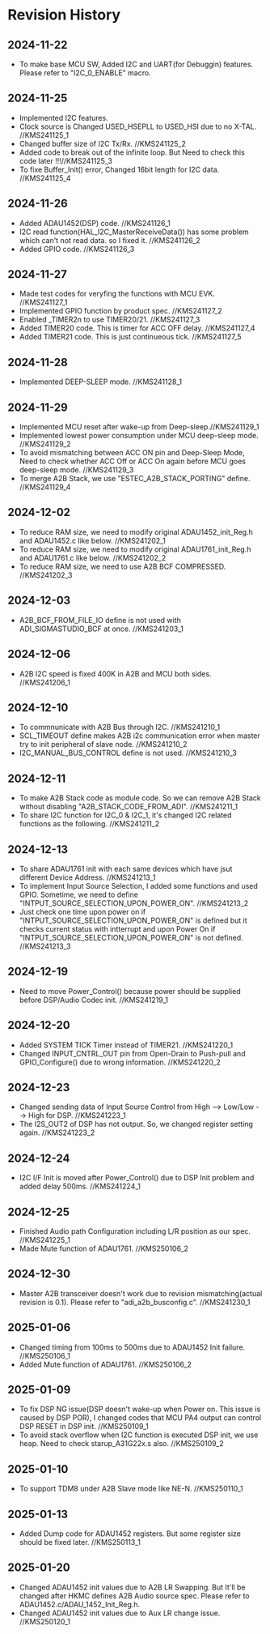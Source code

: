# Revision History

## 2024-11-22
  - To make base MCU SW, Added I2C and UART(for Debuggin) features. Please refer to "I2C_0_ENABLE" macro.

## 2024-11-25
  - Implemented I2C features.
  - Clock source is Changed USED_HSEPLL to USED_HSI due to no X-TAL. //KMS241125_1
  - Changed buffer size of I2C Tx/Rx. //KMS241125_2
  - Added code to break out of the infinite loop. But Need to check this code later !!!//KMS241125_3
  - To fixe Buffer_Init() error, Changed 16bit length for I2C data. //KMS241125_4
  
## 2024-11-26
  - Added ADAU1452(DSP) code. //KMS241126_1
  - I2C read function(HAL_I2C_MasterReceiveData()) has some problem which can't not read data. so I fixed it. //KMS241126_2
  - Added GPIO code. //KMS241126_3

## 2024-11-27
  - Made test codes for veryfing the functions with MCU EVK. //KMS241127_1
  - Implemented GPIO function by product spec. //KMS241127_2
  - Enabled _TIMER2n to use TIMER20/21. //KMS241127_3
  - Added TIMER20 code. This is timer for ACC OFF delay. //KMS241127_4
  - Added TIMER21 code. This is just continueous tick. //KMS241127_5

## 2024-11-28
  - Implemented DEEP-SLEEP mode. //KMS241128_1
  
## 2024-11-29
  - Implemented MCU reset after wake-up from Deep-sleep.//KMS241129_1
  - Implemented lowest power consumption under MCU deep-sleep mode. //KMS241129_2
  - To avoid mismatching between ACC ON pin and Deep-Sleep Mode, Need to check whether ACC Off or ACC On again before MCU goes deep-sleep mode. //KMS241129_3
  - To merge A2B Stack, we use "ESTEC_A2B_STACK_PORTING" define. //KMS241129_4

## 2024-12-02
  - To reduce RAM size, we need to modify original ADAU1452_init_Reg.h and ADAU1452.c like below. //KMS241202_1
  - To reduce RAM size, we need to modify original ADAU1761_init_Reg.h and ADAU1761.c like below. //KMS241202_2
  - To reduce RAM size, we need to use A2B BCF COMPRESSED. //KMS241202_3

## 2024-12-03
  - A2B_BCF_FROM_FILE_IO define is not used with ADI_SIGMASTUDIO_BCF at once. //KMS241203_1
  
## 2024-12-06
  - A2B I2C speed is fixed 400K in A2B and MCU both sides. //KMS241206_1
  
## 2024-12-10
  - To commnunicate with A2B Bus through I2C. //KMS241210_1
  - SCL_TIMEOUT define makes A2B i2c communication error when master try to init peripheral of slave node. //KMS241210_2
  - I2C_MANUAL_BUS_CONTROL define is not used. //KMS241210_3

## 2024-12-11
  - To make A2B Stack code as module code. So we can remove A2B Stack without disabling "A2B_STACK_CODE_FROM_ADI". //KMS241211_1
  - To share I2C function for I2C_0 & I2C_1, it's changed I2C related functions as the following. //KMS241211_2

## 2024-12-13
  - To share ADAU1761 init with each same devices which have jsut different Device Address. //KMS241213_1
  - To implement Input Source Selection, I added some functions and used GPIO. Sometime, we need to define "INTPUT_SOURCE_SELECTION_UPON_POWER_ON". //KMS241213_2
  - Just check one time upon power on if "INTPUT_SOURCE_SELECTION_UPON_POWER_ON" is defined but it checks current status with intterrupt and upon Power On if "INTPUT_SOURCE_SELECTION_UPON_POWER_ON" is not defined. //KMS241213_3

## 2024-12-19
  - Need to move Power_Control() because power should be supplied before DSP/Audio Codec init. //KMS241219_1
  
## 2024-12-20
  - Added SYSTEM TICK Timer instead of TIMER21. //KMS241220_1
  - Changed INPUT_CNTRL_OUT pin from Open-Drain to Push-pull and GPIO_Configure() due to wrong information. //KMS241220_2
  
## 2024-12-23
  - Changed sending data of Input Source Control from High --> Low/Low --> High for DSP. //KMS241223_1
  - The I2S_OUT2 of DSP has not output. So, we changed register setting again. //KMS241223_2
  
## 2024-12-24
  - I2C I/F Init is moved after Power_Control() due to DSP Init problem and added delay 500ms. //KMS241224_1
  
## 2024-12-25
  - Finished Audio path Configuration including L/R position as our spec. //KMS241225_1
  - Made Mute function of ADAU1761. //KMS250106_2

## 2024-12-30
  - Master A2B transceiver doesn't work due to revision mismatching(actual revision is 0.1). Please refer to "adi_a2b_busconfig.c". //KMS241230_1

## 2025-01-06
  - Changed timing from 100ms to 500ms due to ADAU1452 Init failure. //KMS250106_1
  - Added Mute function of ADAU1761. //KMS250106_2

## 2025-01-09
  - To fix DSP NG issue(DSP doesn't wake-up when Power on. This issue is caused by DSP POR), I changed codes that MCU PA4 output can control DSP RESET in DSP init. //KMS250109_1
  - To avoid stack overflow when I2C function is executed DSP init, we use heap. Need to check starup_A31G22x.s also. //KMS250109_2
  
## 2025-01-10
  - To support TDM8 under A2B Slave mode like NE-N. //KMS250110_1
  
## 2025-01-13
  - Added Dump code for ADAU1452 registers. But some register size should be fixed later. //KMS250113_1
  
## 2025-01-20
  - Changed ADAU1452 init values due to A2B LR Swapping. But It'll be changed after HKMC defines A2B Audio source spec. Please refer to ADAU1452.c/ADAU_1452_Init_Reg.h.
  - Changed ADAU1452 init values due to Aux LR change issue. //KMS250120_1